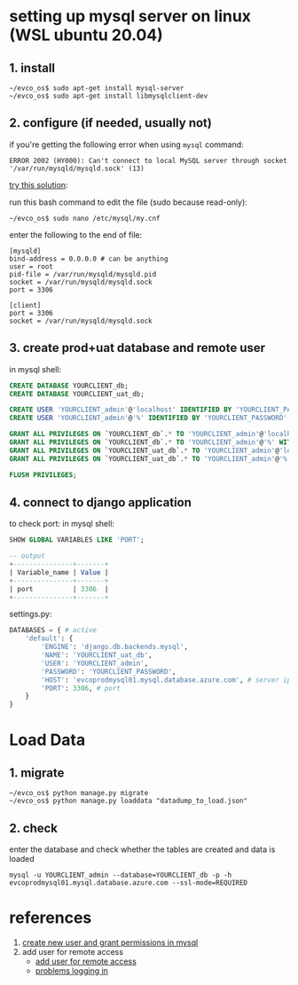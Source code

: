 # setting up mysql server on linux (WSL ubuntu 20.04)

## 1. install
```console
~/evco_os$ sudo apt-get install mysql-server
~/evco_os$ sudo apt-get install libmysqlclient-dev
```

## 2. configure (if needed, usually not)
if you're getting the following error when using `mysql` command:
```console
ERROR 2002 (HY000): Can't connect to local MySQL server through socket '/var/run/mysqld/mysqld.sock' (13)
```
[try this solution](https://stackoverflow.com/a/66949451/18024965):

run this bash command to edit the file (sudo because read-only):
```console
~/evco_os$ sudo nano /etc/mysql/my.cnf
```

enter the following to the end of file:
```text
[mysqld]
bind-address = 0.0.0.0 # can be anything
user = root
pid-file = /var/run/mysqld/mysqld.pid
socket = /var/run/mysqld/mysqld.sock
port = 3306

[client]
port = 3306
socket = /var/run/mysqld/mysqld.sock
```

## 3. create prod+uat database and remote user
in mysql shell:
```sql
CREATE DATABASE YOURCLIENT_db;
CREATE DATABASE YOURCLIENT_uat_db;

CREATE USER 'YOURCLIENT_admin'@'localhost' IDENTIFIED BY 'YOURCLIENT_PASSWORD';
CREATE USER 'YOURCLIENT_admin'@'%' IDENTIFIED BY 'YOURCLIENT_PASSWORD';

GRANT ALL PRIVILEGES ON `YOURCLIENT_db`.* TO 'YOURCLIENT_admin'@'localhost' WITH GRANT OPTION;
GRANT ALL PRIVILEGES ON `YOURCLIENT_db`.* TO 'YOURCLIENT_admin'@'%' WITH GRANT OPTION;
GRANT ALL PRIVILEGES ON `YOURCLIENT_uat_db`.* TO 'YOURCLIENT_admin'@'localhost' WITH GRANT OPTION;
GRANT ALL PRIVILEGES ON `YOURCLIENT_uat_db`.* TO 'YOURCLIENT_admin'@'%' WITH GRANT OPTION;

FLUSH PRIVILEGES;
```

## 4. connect to django application

to check port:
in mysql shell:
```sql
SHOW GLOBAL VARIABLES LIKE 'PORT';

-- output
+---------------+-------+
| Variable_name | Value |
+---------------+-------+
| port          | 3306  |
+---------------+-------+
```


settings.py:
```python
DATABASES = { # active
    'default': {
        'ENGINE': 'django.db.backends.mysql', 
        'NAME': 'YOURCLIENT_uat_db',
        'USER': 'YOURCLIENT_admin',
        'PASSWORD': 'YOURCLIENT_PASSWORD',
        'HOST': 'evcoprodmysql01.mysql.database.azure.com', # server ip address
        'PORT': 3306, # port
    }
}
```
# Load Data
## 1. migrate
```console
~/evco_os$ python manage.py migrate
~/evco_os$ python manage.py loaddata "datadump_to_load.json"
```

## 2. check
enter the database and check whether the tables are created and data is loaded
```console
mysql -u YOURCLIENT_admin --database=YOURCLIENT_db -p -h evcoprodmysql01.mysql.database.azure.com --ssl-mode=REQUIRED
```


# references
1. [create new user and grant permissions in mysql](https://www.digitalocean.com/community/tutorials/how-to-create-a-new-user-and-grant-permissions-in-mysql)
2. add user for remote access
   - [add user for remote access](https://stackoverflow.com/questions/16287559/mysql-adding-user-for-remote-access)
   - [problems logging in](https://stackoverflow.com/a/13981864/18024965)